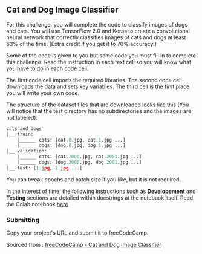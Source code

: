 ## Cat and Dog Image Classifier

For this challenge, you will complete the code to classify images of dogs and cats. You will use TensorFlow 2.0 and Keras to create a convolutional neural network that correctly classifies images of cats and dogs at least 63% of the time. (Extra credit if you get it to 70% accuracy!)

Some of the code is given to you but some code you must fill in to complete this challenge. Read the instruction in each text cell so you will know what you have to do in each code cell.

The first code cell imports the required libraries. The second code cell downloads the data and sets key variables. The third cell is the first place you will write your own code.

The structure of the dataset files that are downloaded looks like this (You will notice that the test directory has no subdirectories and the images are not labeled):

```python
cats_and_dogs
|__ train:
    |______ cats: [cat.0.jpg, cat.1.jpg ...]
    |______ dogs: [dog.0.jpg, dog.1.jpg ...]
|__ validation:
    |______ cats: [cat.2000.jpg, cat.2001.jpg ...]
    |______ dogs: [dog.2000.jpg, dog.2001.jpg ...]
|__ test: [1.jpg, 2.jpg ...]
```

You can tweak epochs and batch size if you like, but it is not required.

In the interest of time, the following instructions such as **Developement** and **Testing** sections are detailed within docstrings at the notebook itself. Read the Colab notebook [here](https://github.com/GBlanch/fCC-Machine-Learning-with-Python-Certification/blob/main/1.cat_and_dog_image_classifier/fcc_cat_dog-400ep-gb.ipynb)

### Submitting

Copy your project's URL and submit it to freeCodeCamp.

Sourced from : [freeCodeCamp - Cat and Dog Image Classifier](https://www.freecodecamp.org/learn/machine-learning-with-python/machine-learning-with-python-projects/cat-and-dog-image-classifier)
